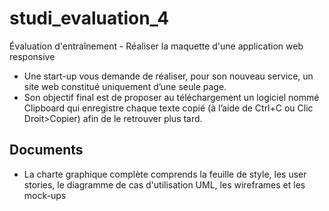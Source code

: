 # studi_evaluation_4
Évaluation d'entraînement - Réaliser la maquette d'une application web responsive

* Une start-up vous demande de réaliser, pour son nouveau service, un site web constitué uniquement d’une seule page.
* Son objectif final est de proposer au téléchargement un logiciel nommé Clipboard qui enregistre chaque texte copié (à l’aide de Ctrl+C ou Clic Droit>Copier) afin de le retrouver plus tard.


## Documents
* La charte graphique complète comprends la feuille de style, les user stories, le diagramme de cas d'utilisation UML, les wireframes et les mock-ups

